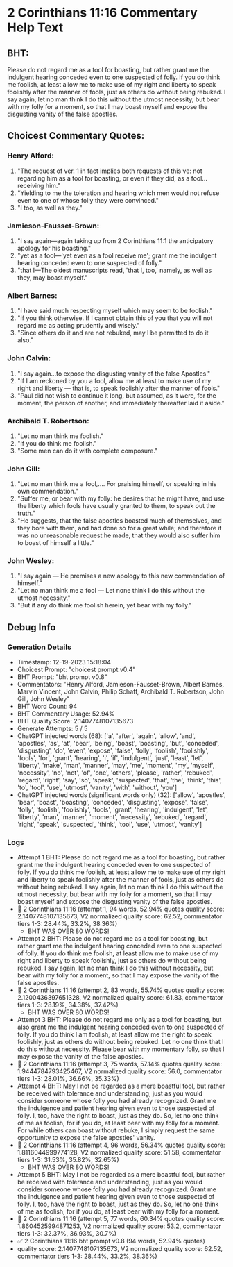 # 2 Corinthians 11:16 Commentary Help Text

## BHT:
Please do not regard me as a tool for boasting, but rather grant me the indulgent hearing conceded even to one suspected of folly. If you do think me foolish, at least allow me to make use of my right and liberty to speak foolishly after the manner of fools, just as others do without being rebuked. I say again, let no man think I do this without the utmost necessity, but bear with my folly for a moment, so that I may boast myself and expose the disgusting vanity of the false apostles.

## Choicest Commentary Quotes:
### Henry Alford:
1. "The request of ver. 1 in fact implies both requests of this ve: not regarding him as a tool for boasting, or even if they did, as a fool... receiving him." 
2. "Yielding to me the toleration and hearing which men would not refuse even to one of whose folly they were convinced." 
3. "I too, as well as they."

### Jamieson-Fausset-Brown:
1. "I say again—again taking up from 2 Corinthians 11:1 the anticipatory apology for his boasting." 
2. "yet as a fool—'yet even as a fool receive me'; grant me the indulgent hearing conceded even to one suspected of folly." 
3. "that I—The oldest manuscripts read, 'that I, too,' namely, as well as they, may boast myself."

### Albert Barnes:
1. "I have said much respecting myself which may seem to be foolish." 
2. "If you think otherwise. If I cannot obtain this of you that you will not regard me as acting prudently and wisely."
3. "Since others do it and are not rebuked, may I be permitted to do it also."

### John Calvin:
1. "I say again...to expose the disgusting vanity of the false Apostles."
2. "If I am reckoned by you a fool, allow me at least to make use of my right and liberty — that is, to speak foolishly after the manner of fools."
3. "Paul did not wish to continue it long, but assumed, as it were, for the moment, the person of another, and immediately thereafter laid it aside."

### Archibald T. Robertson:
1. "Let no man think me foolish."
2. "If you do think me foolish."
3. "Some men can do it with complete composure."

### John Gill:
1. "Let no man think me a fool,.... For praising himself, or speaking in his own commendation."
2. "Suffer me, or bear with my folly: he desires that he might have, and use the liberty which fools have usually granted to them, to speak out the truth."
3. "He suggests, that the false apostles boasted much of themselves, and they bore with them, and had done so for a great while; and therefore it was no unreasonable request he made, that they would also suffer him to boast of himself a little."

### John Wesley:
1. "I say again — He premises a new apology to this new commendation of himself."
2. "Let no man think me a fool — Let none think I do this without the utmost necessity."
3. "But if any do think me foolish herein, yet bear with my folly."


## Debug Info
### Generation Details
- Timestamp: 12-19-2023 15:18:04
- Choicest Prompt: "choicest prompt v0.4"
- BHT Prompt: "bht prompt v0.8"
- Commentators: "Henry Alford, Jamieson-Fausset-Brown, Albert Barnes, Marvin Vincent, John Calvin, Philip Schaff, Archibald T. Robertson, John Gill, John Wesley"
- BHT Word Count: 94
- BHT Commentary Usage: 52.94%
- BHT Quality Score: 2.1407748107135673
- Generate Attempts: 5 / 5
- ChatGPT injected words (68):
	['a', 'after', 'again', 'allow', 'and', 'apostles', 'as', 'at', 'bear', 'being', 'boast', 'boasting', 'but', 'conceded', 'disgusting', 'do', 'even', 'expose', 'false', 'folly', 'foolish', 'foolishly', 'fools', 'for', 'grant', 'hearing', 'i', 'if', 'indulgent', 'just', 'least', 'let', 'liberty', 'make', 'man', 'manner', 'may', 'me', 'moment', 'my', 'myself', 'necessity', 'no', 'not', 'of', 'one', 'others', 'please', 'rather', 'rebuked', 'regard', 'right', 'say', 'so', 'speak', 'suspected', 'that', 'the', 'think', 'this', 'to', 'tool', 'use', 'utmost', 'vanity', 'with', 'without', 'you']
- ChatGPT injected words (significant words only) (32):
	['allow', 'apostles', 'bear', 'boast', 'boasting', 'conceded', 'disgusting', 'expose', 'false', 'folly', 'foolish', 'foolishly', 'fools', 'grant', 'hearing', 'indulgent', 'let', 'liberty', 'man', 'manner', 'moment', 'necessity', 'rebuked', 'regard', 'right', 'speak', 'suspected', 'think', 'tool', 'use', 'utmost', 'vanity']

### Logs
- Attempt 1 BHT: Please do not regard me as a tool for boasting, but rather grant me the indulgent hearing conceded even to one suspected of folly. If you do think me foolish, at least allow me to make use of my right and liberty to speak foolishly after the manner of fools, just as others do without being rebuked. I say again, let no man think I do this without the utmost necessity, but bear with my folly for a moment, so that I may boast myself and expose the disgusting vanity of the false apostles.
- 🔄 2 Corinthians 11:16 (attempt 1, 94 words, 52.94% quotes quality score: 2.1407748107135673, V2 normalized quality score: 62.52, commentator tiers 1-3: 28.44%, 33.2%, 38.36%) 
	- BHT WAS OVER 80 WORDS!
- Attempt 2 BHT: Please do not regard me as a tool for boasting, but rather grant me the indulgent hearing conceded even to one suspected of folly. If you do think me foolish, at least allow me to make use of my right and liberty to speak foolishly, just as others do without being rebuked. I say again, let no man think I do this without necessity, but bear with my folly for a moment, so that I may expose the vanity of the false apostles.
- 🔄 2 Corinthians 11:16 (attempt 2, 83 words, 55.74% quotes quality score: 2.1200436397651328, V2 normalized quality score: 61.83, commentator tiers 1-3: 28.19%, 34.38%, 37.42%) 
	- BHT WAS OVER 80 WORDS!
- Attempt 3 BHT: Please do not regard me only as a tool for boasting, but also grant me the indulgent hearing conceded even to one suspected of folly. If you do think I am foolish, at least allow me the right to speak foolishly, just as others do without being rebuked. Let no one think that I do this without necessity. Please bear with my momentary folly, so that I may expose the vanity of the false apostles.
- 🔄 2 Corinthians 11:16 (attempt 3, 75 words, 57.14% quotes quality score: 1.9444784793425467, V2 normalized quality score: 56.0, commentator tiers 1-3: 28.01%, 36.66%, 35.33%)
- Attempt 4 BHT: May I not be regarded as a mere boastful fool, but rather be received with tolerance and understanding, just as you would consider someone whose folly you had already recognized. Grant me the indulgence and patient hearing given even to those suspected of folly. I, too, have the right to boast, just as they do. So, let no one think of me as foolish, for if you do, at least bear with my folly for a moment. For while others can boast without rebuke, I simply request the same opportunity to expose the false apostles' vanity.
- 🔄 2 Corinthians 11:16 (attempt 4, 96 words, 56.34% quotes quality score: 1.8116044999774128, V2 normalized quality score: 51.58, commentator tiers 1-3: 31.53%, 35.82%, 32.65%) 
	- BHT WAS OVER 80 WORDS!
- Attempt 5 BHT: May I not be regarded as a mere boastful fool, but rather be received with tolerance and understanding, just as you would consider someone whose folly you had already recognized. Grant me the indulgence and patient hearing given even to those suspected of folly. I, too, have the right to boast, just as they do. So, let no one think of me as foolish, for if you do, at least bear with my folly for a moment.
- 🔄 2 Corinthians 11:16 (attempt 5, 77 words, 60.34% quotes quality score: 1.8604525994871253, V2 normalized quality score: 53.2, commentator tiers 1-3: 32.37%, 36.93%, 30.7%)
- ✅ 2 Corinthians 11:16 bht prompt v0.8 (94 words, 52.94% quotes)
- quality score: 2.1407748107135673, V2 normalized quality score: 62.52, commentator tiers 1-3: 28.44%, 33.2%, 38.36%)